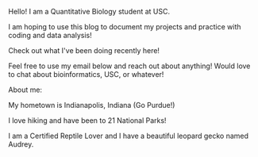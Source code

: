 Hello! I am a Quantitative Biology student at USC.

I am hoping to use this blog to document my projects and practice with coding and data analysis!

Check out what I've been doing recently here!

Feel free to use my email below and reach out about anything! Would love to chat about bioinformatics, USC, or whatever!

About me: 

My hometown is Indianapolis, Indiana (Go Purdue!)

I love hiking and have been to 21 National Parks!

I am a Certified Reptile Lover and I have a beautiful leopard gecko named Audrey.

